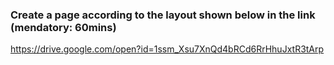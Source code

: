 ### Create a page according to the layout shown below in the link (mendatory: 60mins)

https://drive.google.com/open?id=1ssm_Xsu7XnQd4bRCd6RrHhuJxtR3tArp
